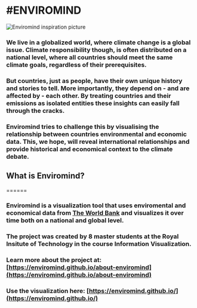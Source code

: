 #ENVIROMIND
======
![Enviromind inspiration picture](https://enviromind.github.io/about-enviromind/Startpage_NoText.png "Enviromind")

### We live in a globalized world, where climate change is a global issue. Climate responsibility though, is often distributed on a national level, where all countries should meet the same climate goals, regardless of their prerequisites. 

### But countries, just as people, have their own unique history and stories to tell. More importantly, they depend on - and are affected by - each other. By treating countries and their emissions as isolated entities these insights can easily fall through the cracks.
 
### Enviromind tries to challenge this by visualising the relationship between countries environmental and economic data. This, we hope, will reveal international relationships and provide historical and economical context to the climate debate.

## What is Enviromind?
======
### Enviromind is a visualization tool that uses enviromental and economical data from [The World Bank](http://data.worldbank.org/) and visualizes it over time both on a national and global level. 

### The project was created by 8 master students at the Royal Insitute of Technology in the course Information Visualization. 

### Learn more about the project at: [https://enviromind.github.io/about-enviromind](https://enviromind.github.io/about-enviromind)

### Use the visualization here: [https://enviromind.github.io/](https://enviromind.github.io/)

